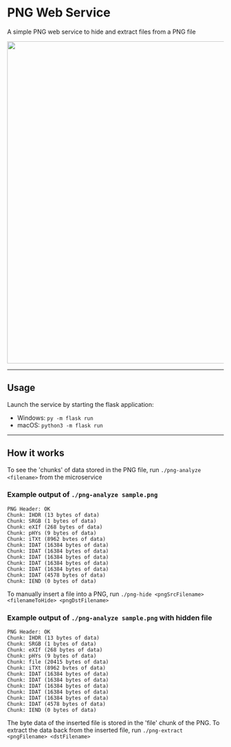 # PNG Web Service 
A simple PNG web service to hide and extract files from a PNG file 
<!-- ![alt text](https://imgur.com/a/XL3IWhI) -->
<img src=https://imgur.com/pdwe4Sq.png/ width="750px">

***
## Usage 
Launch the service by starting the flask application:
- Windows: `py -m flask run`
- macOS: `python3 -m flask run` 
***
## How it works
To see the 'chunks' of data stored in the PNG file, run `./png-analyze <filename>` from the microservice 
### Example output of `./png-analyze sample.png`
```
PNG Header: OK
Chunk: IHDR (13 bytes of data)
Chunk: SRGB (1 bytes of data)
Chunk: eXIf (268 bytes of data)
Chunk: pHYs (9 bytes of data)
Chunk: iTXt (8962 bvtes of data)
Chunk: IDAT (16384 bytes of data)
Chunk: IDAT (16384 bytes of data)
Chunk: IDAT (16384 bytes of data)
Chunk: IDAT (16384 bytes of data)
Chunk: IDAT (16384 bytes of data)
Chunk: IDAT (4578 bytes of data)
Chunk: IEND (0 bytes of data)
```
To manually insert a file into a PNG, run `./png-hide <pngSrcFilename> <filenameToHide> <pngDstFilename>`
### Example output of `./png-analyze sample.png` with hidden file
``` 
PNG Header: OK
Chunk: IHDR (13 bytes of data)
Chunk: SRGB (1 bytes of data)
Chunk: eXIf (268 bytes of data)
Chunk: pHYs (9 bytes of data)
Chunk: file (20415 bytes of data)
Chunk: iTXt (8962 bvtes of data)
Chunk: IDAT (16384 bytes of data)
Chunk: IDAT (16384 bytes of data)
Chunk: IDAT (16384 bytes of data)
Chunk: IDAT (16384 bytes of data)
Chunk: IDAT (16384 bytes of data)
Chunk: IDAT (4578 bytes of data)
Chunk: IEND (0 bytes of data)
```
The byte data of the inserted file is stored in the 'file' chunk of the PNG. 
To extract the data back from the inserted file, run `./png-extract <pngFilename> <dstFilename>` 


